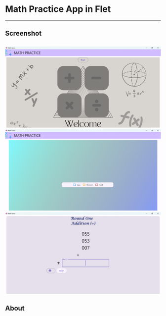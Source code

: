 # Math Practice App in Flet
---
## Screenshot
![preview1.png](assets%2Fpreview1.png) 
![preview2.png](assets%2Fpreview2.png)
![preview3.png](assets%2Fpreview3.png)
---
## About

